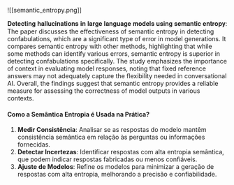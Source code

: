 ![[semantic_entropy.png]]


𝐃𝐞𝐭𝐞𝐜𝐭𝐢𝐧𝐠 𝐡𝐚𝐥𝐥𝐮𝐜𝐢𝐧𝐚𝐭𝐢𝐨𝐧𝐬 𝐢𝐧 𝐥𝐚𝐫𝐠𝐞 𝐥𝐚𝐧𝐠𝐮𝐚𝐠𝐞 𝐦𝐨𝐝𝐞𝐥𝐬 𝐮𝐬𝐢𝐧𝐠 𝐬𝐞𝐦𝐚𝐧𝐭𝐢𝐜 𝐞𝐧𝐭𝐫𝐨𝐩𝐲: The paper discusses the effectiveness of semantic entropy in detecting confabulations, which are a significant type of error in model generations. It compares semantic entropy with other methods, highlighting that while some methods can identify various errors, semantic entropy is superior in detecting confabulations specifically. The study emphasizes the importance of context in evaluating model responses, noting that fixed reference answers may not adequately capture the flexibility needed in conversational AI. Overall, the findings suggest that semantic entropy provides a reliable measure for assessing the correctness of model outputs in various contexts.
#### Como a Semântica Entropia é Usada na Prática?

1. **Medir Consistência**: Analisar se as respostas do modelo mantêm consistência semântica em relação às perguntas ou informações fornecidas.
2. **Detectar Incertezas**: Identificar respostas com alta entropia semântica, que podem indicar respostas fabricadas ou menos confiáveis.
3. **Ajuste de Modelos**: Refine os modelos para minimizar a geração de respostas com alta entropia, melhorando a precisão e confiabilidade.